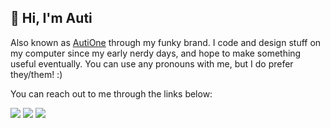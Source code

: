 ## 👋 Hi, I'm Auti
Also known as [AutiOne](https://auti.one) through my funky brand. I code and design stuff on my computer since my early nerdy days, and hope to make something useful eventually. You can use any pronouns with me, but I do prefer they/them! :)

You can reach out to me through the links below:

<a href="https://auti.one" target="_blank"><img src="https://img.shields.io/static/v1?label=Website&message=auti.one&color=ff4f4f&style=for-the-badge" /></a>
<a href="https://discord.com/users/226484318959173632" target="_blank"><img src="https://img.shields.io/static/v1?label=Discord&message=autione&color=5865f2&style=for-the-badge&logo=discord&logoColor=white" /></a>
<a href="https://matrix.to/#/@autione:4d2.org" target="_blank"><img src="https://img.shields.io/static/v1?label=Matrix&message=%40autione%3A4d2.org&color=000000&style=for-the-badge&logo=matrix&logoColor=white" /></a>
